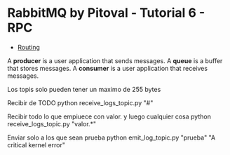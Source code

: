 # RabbitMQ by Pitoval - Tutorial 6 - RPC
* [Routing](https://www.rabbitmq.com/tutorials/tutorial-six-python.html)

A **producer** is a user application that sends messages.
A **queue** is a buffer that stores messages.
A **consumer** is a user application that receives messages.


Los topis solo pueden tener un maximo de 255 bytes

Recibir de TODO
python receive_logs_topic.py "#"

Recibir todo lo que empiuece con valor. y luego cualquier cosa
python receive_logs_topic.py "valor.*"

Enviar solo a los que sean prueba
python emit_log_topic.py "prueba" "A critical kernel error"